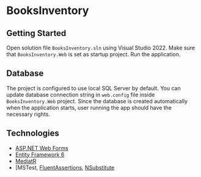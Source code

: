 # BooksInventory

## Getting Started

Open solution file `BooksInventory.sln` using Visual Studio 2022. Make sure that `BooksInventory.Web` is set as startup project. Run the application.

## Database

The project is configured to use local SQL Server by default. You can update database connection string in `web.config` file inside `BooksInventory.Web` project. Since the database is created automatically when the application starts, user running the app should have the necessary rights.

## Technologies

* [ASP.NET Web Forms]([https://docs.microsoft.com/en-us/aspnet/core/introduction-to-aspnet-core](https://learn.microsoft.com/en-us/aspnet/web-forms/))
* [Entity Framework 6]([https://docs.microsoft.com/en-us/ef/core/](https://learn.microsoft.com/en-us/ef/ef6/))
* [MediatR](https://github.com/jbogard/MediatR)
* [MSTest, [FluentAssertions](https://fluentassertions.com/), [NSubstitute](https://github.com/moq](https://nsubstitute.github.io/))
